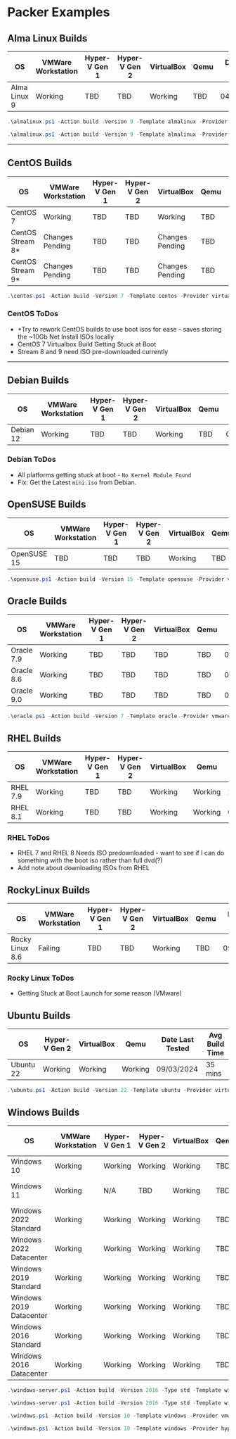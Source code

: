 # Packer Examples

## Alma Linux Builds

| OS           | VMWare Workstation | Hyper-V Gen 1 | Hyper-V Gen 2 | VirtualBox | Qemu | Date Last Tested | Avg Build Time |
|--------------|--------------------|---------------|---------------|------------|------|------------------|----------------|
| Alma Linux 9 | Working            | TBD           | TBD           | Working    | TBD  | 04/03/2024       | 15 - 30 mins   |

```powershell
.\almalinux.ps1 -Action build -Version 9 -Template almalinux -Provider virtualbox-iso
```

```powershell
.\almalinux.ps1 -Action build -Version 9 -Template almalinux -Provider vmware-iso
```

---

## CentOS Builds

| OS               | VMWare Workstation | Hyper-V Gen 1 | Hyper-V Gen 2 | VirtualBox      | Qemu | Date Last Tested | Avg Build Time |
|------------------|--------------------|---------------|---------------|-----------------|------|------------------|----------------|
| CentOS 7         | Working            | TBD           | TBD           | Working         | TBD  | 04/03/2024       | 22 mins        |
| CentOS Stream 8* | Changes Pending    | TBD           | TBD           | Changes Pending | TBD  | 16/09/2023       |                |
| CentOS Stream 9* | Changes Pending    | TBD           | TBD           | Changes Pending | TBD  | 16/09/2023       |                |

```powershell
.\centos.ps1 -Action build -Version 7 -Template centos -Provider virtualbox-iso
```

### CentOS ToDos

- *Try to rework CentOS builds to use boot isos for ease - saves storing the ~10Gb Net Install ISOs locally
- CentOS 7 Virtualbox Build Getting Stuck at Boot
- Stream 8 and 9 need ISO pre-downloaded currently

---

## Debian Builds

| OS        | VMWare Workstation | Hyper-V Gen 1 | Hyper-V Gen 2 | VirtualBox | Qemu | Date Last Tested | Avg Build Time |
|-----------|--------------------|---------------|---------------|------------|------|------------------|----------------|
| Debian 12 | Working            | TBD           | TBD           | Working    | TBD  | 07/03/2024       |                |

### Debian ToDos

- All platforms getting stuck at boot - `No Kernel Module Found`
- Fix: Get the Latest `mini.iso` from Debian.

## OpenSUSE Builds

| OS          | VMWare Workstation | Hyper-V Gen 1 | Hyper-V Gen 2 | VirtualBox | Qemu | Date Last Tested | Avg Build Time |
|-------------|--------------------|---------------|---------------|------------|------|------------------|----------------|
| OpenSUSE 15 | TBD                | TBD           | TBD           | Working    | TBD  | 04/03/2024       | 17 mins        |

```powershell
.\opensuse.ps1 -Action build -Version 15 -Template opensuse -Provider virtualbox-iso
```

## Oracle Builds

| OS         | VMWare Workstation | Hyper-V Gen 1 | Hyper-V Gen 2 | VirtualBox | Qemu | Date Last Tested | Avg Build Time |
|------------|--------------------|---------------|---------------|------------|------|------------------|----------------|
| Oracle 7.9 | Working            | TBD           | TBD           | TBD        | TBD  | 04/03/2024       | 25 mins        |
| Oracle 8.6 | Working            | TBD           | TBD           | TBD        | TBD  | 04/03/2024       |                |
| Oracle 9.0 | Working            | TBD           | TBD           | TBD        | TBD  | 07/03/2024       |                |

```powershell
.\oracle.ps1 -Action build -Version 7 -Template oracle -Provider vmware-iso
```

## RHEL Builds

| OS       | VMWare Workstation | Hyper-V Gen 1 | Hyper-V Gen 2 | VirtualBox | Qemu    | Date Last Tested | Avg Build Time |
|----------|--------------------|---------------|---------------|------------|---------|------------------|----------------|
| RHEL 7.9 | Working            | TBD           | TBD           | Working    | Working | 16/09/2023       |                |
| RHEL 8.1 | Working            | TBD           | TBD           | Working    | Working | 09/03/2024       | 45 mins        |

### RHEL ToDos

- RHEL 7 and RHEL 8 Needs ISO predownloaded - want to see if I can do something with the boot iso rather than full dvd(?)
- Add note about downloading ISOs from RHEL

## RockyLinux Builds

| OS              | VMWare Workstation | Hyper-V Gen 1 | Hyper-V Gen 2 | VirtualBox | Qemu | Date Last Tested | Avg Build Time |
|-----------------|--------------------|---------------|---------------|------------|------|------------------|----------------|
| Rocky Linux 8.6 | Failing            | TBD           | TBD           | Working    | TBD  | 09/03/2024       |                |

### Rocky Linux ToDos

- Getting Stuck at Boot Launch for some reason (VMware)

## Ubuntu Builds

| OS        | Hyper-V Gen 2 | VirtualBox | Qemu    | Date Last Tested | Avg Build Time |
|-----------|---------------|------------|---------|------------------|----------------|
| Ubuntu 22 | Working       | Working    | Working | 09/03/2024       | 35 mins        |

```powershell
.\ubuntu.ps1 -Action build -Version 22 -Template ubuntu -Provider virtualbox-iso
```

## Windows Builds

| OS                      | VMWare Workstation | Hyper-V Gen 1 | Hyper-V Gen 2 | VirtualBox | Qemu | Date Last Tested | Avg Build Time |
|-------------------------|--------------------|---------------|---------------|------------|------|------------------|----------------|
| Windows 10              | Working            | Working       | Working       | Working    | TBD  | 25/03/2024       | 45mins - 1hr   |
| Windows 11              | Working            | N/A           | TBD           | Working    | TBD  | 16/03/2024       | 12 - 45 mins   |
| Windows 2022 Standard   | Working            | Working       | Working       | Working    | TBD  | 16/03/2024       | 10 - 20 mins   |
| Windows 2022 Datacenter | Working            | Working       | Working       | Working    | TBD  | 16/03/2024       | 10 - 20 mins   |
| Windows 2019 Standard   | Working            | Working       | Working       | Working    | TBD  | 16/03/2024       | 10 - 20 mins   |
| Windows 2019 Datacenter | Working            | Working       | Working       | Working    | TBD  | 16/03/2024       | 10 - 20 mins   |
| Windows 2016 Standard   | Working            | Working       | Working       | Working    | TBD  | 16/03/2024       | 10 - 20 mins   |
| Windows 2016 Datacenter | Working            | Working       | Working       | Working    | TBD  | 16/03/2024       | 10 - 20 mins   |

```powershell
.\windows-server.ps1 -Action build -Version 2016 -Type std -Template windows-server -Provider vmware-iso
```

```powershell
.\windows-server.ps1 -Action build -Version 2016 -Type std -Template windows-server -Provider hyperv-iso -Generation 2
```

```powershell
.\windows.ps1 -Action build -Version 10 -Template windows -Provider vmware-iso
```

```powershell
.\windows.ps1 -Action build -Version 10 -Template windows -Provider hyperv-iso -Generation 2
```
